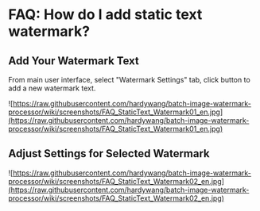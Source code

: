 # FAQ: How do I add static text watermark? #
## Add Your Watermark Text ##
From main user interface, select "Watermark Settings" tab, click button to add a new watermark text.

![https://raw.githubusercontent.com/hardywang/batch-image-watermark-processor/wiki/screenshots/FAQ_StaticText_Watermark01_en.jpg](https://raw.githubusercontent.com/hardywang/batch-image-watermark-processor/wiki/screenshots/FAQ_StaticText_Watermark01_en.jpg)

## Adjust Settings for Selected Watermark ##
![https://raw.githubusercontent.com/hardywang/batch-image-watermark-processor/wiki/screenshots/FAQ_StaticText_Watermark02_en.jpg](https://raw.githubusercontent.com/hardywang/batch-image-watermark-processor/wiki/screenshots/FAQ_StaticText_Watermark02_en.jpg)